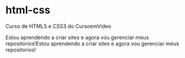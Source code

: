 # html-css
 Curso de HTML5 e CSS3 do CursoemVídeo

Estou aprendendo a criar sites e agora vou gerenciar meus repositorios!Estou aprendendo a criar sites e agora vou gerenciar meus repositorios!

